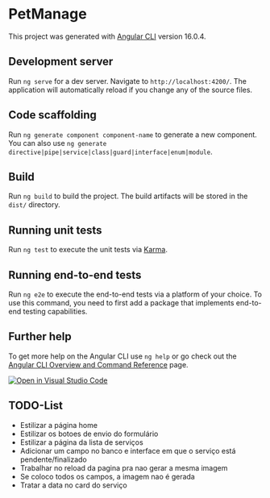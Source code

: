 # PetManage

This project was generated with [Angular CLI](https://github.com/angular/angular-cli) version
16.0.4.

## Development server

Run `ng serve` for a dev server. Navigate to `http://localhost:4200/`. The application will
automatically reload if you change any of the source files.

## Code scaffolding

Run `ng generate component component-name` to generate a new component. You can also use
`ng generate directive|pipe|service|class|guard|interface|enum|module`.

## Build

Run `ng build` to build the project. The build artifacts will be stored in the `dist/` directory.

## Running unit tests

Run `ng test` to execute the unit tests via [Karma](https://karma-runner.github.io).

## Running end-to-end tests

Run `ng e2e` to execute the end-to-end tests via a platform of your choice. To use this command, you
need to first add a package that implements end-to-end testing capabilities.

## Further help

To get more help on the Angular CLI use `ng help` or go check out the
[Angular CLI Overview and Command Reference](https://angular.io/cli) page.

[![Open in Visual Studio Code](https://classroom.github.com/assets/open-in-vscode-718a45dd9cf7e7f842a935f5ebbe5719a5e09af4491e668f4dbf3b35d5cca122.svg)](https://classroom.github.com/online_ide?assignment_repo_id=11290709&assignment_repo_type=AssignmentRepo)

## TODO-List

- Estilizar a página home
- Estilizar os botoes de envio do formulário
- Estilizar a página da lista de serviços
- Adicionar um campo no banco e interface em que o serviço está pendente/finalizado
- Trabalhar no reload da pagina pra nao gerar a mesma imagem
- Se coloco todos os campos, a imagem nao é gerada
- Tratar a data no card do serviço
